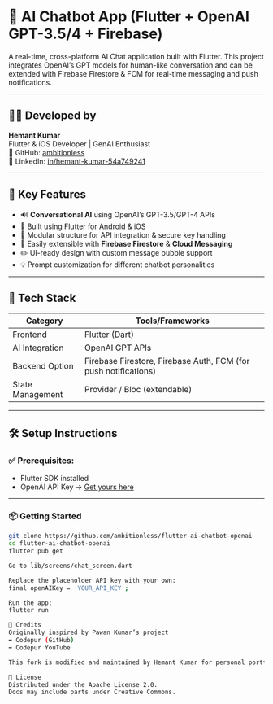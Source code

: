 # 💬 AI Chatbot App (Flutter + OpenAI GPT-3.5/4 + Firebase)

A real-time, cross-platform AI Chat application built with Flutter. This project integrates OpenAI’s GPT models for human-like conversation and can be extended with Firebase Firestore & FCM for real-time messaging and push notifications.

---

## 👨‍💻 Developed by

**Hemant Kumar**  
Flutter & iOS Developer | GenAI Enthusiast  
🔗 GitHub: [ambitionless](https://github.com/ambitionless)  
🔗 LinkedIn: [in/hemant-kumar-54a749241](https://linkedin.com/in/hemant-kumar-54a749241)

---

## 🚀 Key Features

- 🔊 **Conversational AI** using OpenAI’s GPT-3.5/GPT-4 APIs  
- 📲 Built using Flutter for Android & iOS  
- 🔐 Modular structure for API integration & secure key handling  
- 🎯 Easily extensible with **Firebase Firestore** & **Cloud Messaging**  
- ✏️ UI-ready design with custom message bubble support  
- 💡 Prompt customization for different chatbot personalities  

---

## 🔧 Tech Stack

| Category           | Tools/Frameworks |
|--------------------|------------------|
| Frontend           | Flutter (Dart)   |
| AI Integration     | OpenAI GPT APIs  |
| Backend Option     | Firebase Firestore, Firebase Auth, FCM (for push notifications) |
| State Management   | Provider / Bloc (extendable) |

---

## 🛠 Setup Instructions

### ✅ Prerequisites:
- Flutter SDK installed  
- OpenAI API Key → [Get yours here](https://platform.openai.com/account/api-keys)

---

### 📦 Getting Started

```bash
git clone https://github.com/ambitionless/flutter-ai-chatbot-openai
cd flutter-ai-chatbot-openai
flutter pub get

Go to lib/screens/chat_screen.dart

Replace the placeholder API key with your own:
final openAIKey = 'YOUR_API_KEY';

Run the app:
flutter run

🧠 Credits
Originally inspired by Pawan Kumar’s project
➡ Codepur (GitHub)
➡ Codepur YouTube

This fork is modified and maintained by Hemant Kumar for personal portfolio and open-source learning.

📄 License
Distributed under the Apache License 2.0.
Docs may include parts under Creative Commons.



